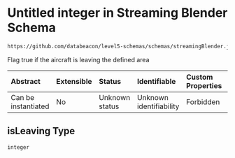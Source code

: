 # Untitled integer in Streaming Blender Schema

```txt
https://github.com/databeacon/level5-schemas/schemas/streamingBlender.json#/properties/flights/properties/isLeaving
```

Flag true if the aircraft is leaving the defined area

| Abstract            | Extensible | Status         | Identifiable            | Custom Properties | Additional Properties | Access Restrictions | Defined In                                                                 |
| :------------------ | :--------- | :------------- | :---------------------- | :---------------- | :-------------------- | :------------------ | :------------------------------------------------------------------------- |
| Can be instantiated | No         | Unknown status | Unknown identifiability | Forbidden         | Allowed               | none                | [blender.schema.json\*](../out/blender.schema.json "open original schema") |

## isLeaving Type

`integer`

